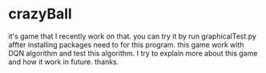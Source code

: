 # crazyBall

it's game that I recently work on that. you can try it by run graphicalTest.py affter installing packages need to for this program. 
this game work with DQN algorithm and test this algorithm. I try to explain more about this game and how it work in future.
thanks.
